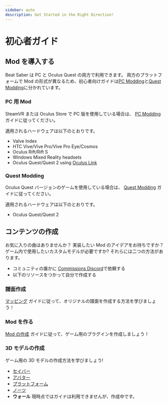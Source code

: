 ```yaml
---
sidebar: auto
description: Get Started in the Right Direction!
---
```


# 初心者ガイド

## Mod を導入する

Beat Saber は PC と Oculus Quest の両方で利用できます。 両方のプラットフォームで Mod の形式が異なるため、初心者向けガイドは[PC Modding](#pc用mod)と[Quest Modding](#quest-modding)に分かれています。

### PC 用 Mod

SteamVR または Oculus Store で PC 版を使用している場合は、 [PC Modding](./pc-modding.md) ガイドに従ってください。

適用されるハードウェアは以下のとおりです。

- Valve Index
- HTC Vive/Vive Pro/Vive Pro Eye/Cosmos
- Oculus Rift/Rift S
- Windows Mixed Reality headsets
- Oculus Quest/Quest 2 using [Oculus Link](https://support.oculus.com/444256562873335/)

### Quest Modding

Oculus Quest バージョンのゲームを使用している場合は、 [Quest Modding](./quest-modding.md) ガイドに従ってください。

適用されるハードウェアは以下のとおりです。

- Oculus Quest/Quest 2

## コンテンツの作成

お気に入りの曲はありませんか？ 実装したい Mod のアイデアをお持ちですか？ ゲーム内で使用したいカスタムモデルが必要ですか? それらには二つの方法があります。

- コミュニティの誰かに [Commissions Discord](https://discord.gg/e4f3WBBVnr)で依頼する
- 以下のリソースをつかって自分で作成する

### 譜面作成

[マッピング](./mapping/) ガイドに従って、オリジナルの譜面を作成する方法を学びましょう！

### Mod を作る

[Mod の作成](./modding/) ガイドに従って、ゲーム用のプラグインを作成しましょう！

### 3D モデルの作成

ゲーム用の 3D モデルの作成方法を学びましょう!

- [セイバー](./models/sabers-guide.md)
- [アバター](./models/avatars-guide.md)
- [プラットフォーム](./models/platforms-guide.md)
- [ノーツ](./models/notes-guide.md)
- **ウォール** 現時点ではガイドは利用できませんが、作成中です。
